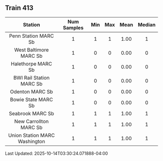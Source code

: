 ## Train 413

| Station | Num Samples | Min | Max | Mean | Median |
| :-----: | :---------: | :-: | :-: | :--: | :----: |
| Penn Station MARC Sb | 1 | 1 | 1 | 1.00 | 1 |
| West Baltimore MARC Sb | 1 | 0 | 0 | 0.00 | 0 |
| Halethorpe MARC Sb | 1 | 0 | 0 | 0.00 | 0 |
| BWI Rail Station MARC Sb | 1 | 0 | 0 | 0.00 | 0 |
| Odenton MARC Sb | 1 | 0 | 0 | 0.00 | 0 |
| Bowie State MARC Sb | 1 | 0 | 0 | 0.00 | 0 |
| Seabrook MARC Sb | 1 | 1 | 1 | 1.00 | 1 |
| New Carrollton MARC Sb | 1 | 1 | 1 | 1.00 | 1 |
| Union Station MARC Washington | 1 | 1 | 1 | 1.00 | 1 |


Last Updated: 2025-10-14T03:30:24.071888-04:00